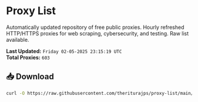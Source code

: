 # Proxy List

Automatically updated repository of free public proxies. Hourly refreshed HTTP/HTTPS proxies for web scraping, cybersecurity, and testing. Raw list available.

**Last Updated:** `Friday 02-05-2025 23:15:19 UTC`  
**Total Proxies:** `603`

## 📥 Download
```bash
curl -O https://raw.githubusercontent.com/theriturajps/proxy-list/main/proxies.txt
